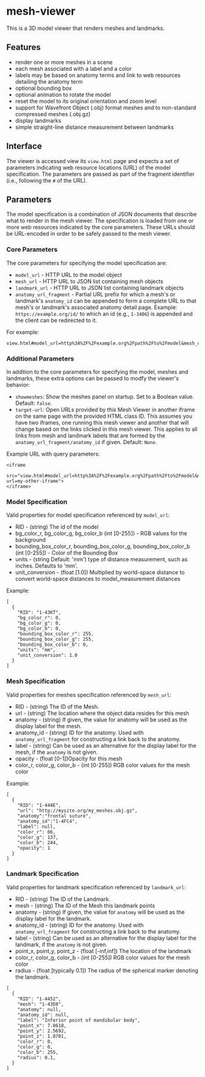 # mesh-viewer

This is a 3D model viewer that renders meshes and landmarks.

## Features

- render one or more meshes in a scene
- each mesh associated with a label and a color
- labels may be based on anatomy terms and link to web resources detailing the anatomy term
- optional bounding box
- optional animation to rotate the model
- reset the model to its original orientation and zoom level
- support for Wavefront Object (.obj) format meshes and to non-standard compressed meshes (.obj.gz)
- display landmarks
- simple straight-line distance measurement between landmarks

## Interface

The viewer is accessed view its `view.html` page and expects a set of parameters
indicating web resource locations (URL) of the model specification. The parameters are
passed as part of the fragment identifier (i.e., following the `#` of the URL).

## Parameters

The model specification is a combination of JSON documents that describe what to
render in the mesh viewer. The specification is loaded from one or more web resources
indicated by the core parameters. These URLs should be URL-encoded in order to be safely 
passed to the mesh viewer.

### Core Parameters

The core parameters for specifying the model specification are:

* `model_url` - HTTP URL to the model object
* `mesh_url` - HTTP URL to JSON list containing mesh objects
* `landmark_url` - HTTP URL to JSON list containing landmark objects
* `anatomy_url_fragment` - Partial URL prefix for which a mesh's or landmark's
  `anatomy_id` can be appended to form a complete URL to that mesh's or landmark's 
  associated anatomy detail page. Example: `https://example.org/id/` to which an
  id (e.g., `1-3406`) is appended and the client can be redirected to it.

For example:

```
view.html#model_url=http%3A%2F%2Fexample.org%2Fpath%2Fto%2Fmodel&mesh_url=http%3A%2F%2Fexample.org%2Fpath%2Fto%2Fmeshes&anatomy_url_fragment=http:%2F%2Fexample.org%2Fid%2F
```

### Additional Parameters

In addition to the core parameters for specifying the model, meshes and landmarks, these extra 
options can be passed to modfy the viewer's behavior:

- `showmeshes`: Show the meshes panel on startup. Set to a Boolean value. Default: `false`. 
- `target-url`: Open URLs provided by *this* Mesh Viewer in another iframe on the same page with the provided HTML class ID. This assumes you have two iframes, one running this mesh viewer and another that will change based on the links clicked in this mesh viewer. This applies to all links from mesh and landmark labels that are formed by the `anatomy_url_fragment/anatomy_id` if given. Default: `None`.

Example URL with query parameters:

```
<iframe 
  src="view.html#model_url=http%3A%2F%2Fexample.org%2Fpath%2Fto%2Fmodel&mesh_url=http%3A%2F%2Fexample.org%2Fpath%2Fto%2Fmeshes&anatomy_url_fragment=http:%2F%2Fexample.org%2Fid%2F&showmeshes=true&target-url=my-other-iframe">
</iframe>
```

### Model Specification

Valid properties for model specification referenced by `model_url`:

* RID - (string) The id of the model
* bg_color_r, bg_color_g, bg_color_b (int [0-255]) - RGB values for the background
* bounding_box_color_r, bounding_box_color_g, bounding_box_color_b (int [0-255]) -
 Color of the Bounding Box
* units - (string Default: 'mm') type of distance measurement, such as inches. Defaults to 'mm'.
* unit_conversion - (float [1.0]) Multiplied by world-space distance to
 convert world-space distances to model_measurement distances

Example:
```
[
  {
    "RID": "1-43KT",
    "bg_color_r": 0,
    "bg_color_g": 0,
    "bg_color_b": 0,
    "bounding_box_color_r": 255,
    "bounding_box_color_g": 255,
    "bounding_box_color_b": 0,
    "units": "mm",
    "unit_conversion": 1.0
  }
]
```

### Mesh Specification

Valid properties for meshes specification referenced by `mesh_url`:

* RID - (string) The ID of the Mesh.
* url - (string) The location where the object data resides for this mesh
* anatomy - (string) If given, the value for anatomy will be used as the display label for the mesh.
* anatomy_id - (string) ID for the anatomy. Used with `anatomy_url_fragment` for constructing a link back to the anatomy.
* label - (string) Can be used as an alternative for the display label for the mesh, if the `anatomy` is not given.
* opacity - (float [0-1])Opacity for this mesh
* color_r, color_g, color_b - (int [0-255]) RGB color values for the mesh color

Example:
```
[
  {
    "RID": "1-444E",
    "url": "http://mysite.org/my_meshes.obj.gz",
    "anatomy":"frontal suture",
    "anatomy_id":"1-4FC4",
    "label": null,
    "color_r": 66,
    "color_g": 137,
    "color_b": 244,
    "opacity": 1
  }
]
```

### Landmark Specification

Valid properties for landmark specification referenced by `landmark_url`:

* RID - (string) The ID of the Landmark.
* mesh - (string) The ID of the Mesh this landmark points
* anatomy - (string) If given, the value for `anatomy` will be used as the display label for the landmark.
* anatomy_id - (string) ID for the anatomy. Used with `anatomy_url_fragment` for constructing a link back to the anatomy.
* label - (string) Can be used as an alternative for the display label for the landmark, if the `anatomy` is not given.
* point_x, point_y, point_z - (float [-inf,inf]) The location of the landmark
* color_r, color_g, color_b - (int [0-255]) RGB color values for the mesh color
* radius - (float [typically 0.1]) The radius of the spherical marker denoting the landmark.

```
[
  {
    "RID": "1-4452",
    "mesh": "1-43E0",
    "anatomy": null,
    "anatomy_id": null,
    "label": "Inferior point of mandibular body",
    "point_x": 7.8618,
    "point_y": 2.5692,
    "point_z": 1.8701,
    "color_r": 0,
    "color_g": 0,
    "color_b": 255,
    "radius": 0.1,
  }
]
```
